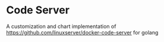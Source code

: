 # Code Server

A customization and chart implementation of https://github.com/linuxserver/docker-code-server for golang
